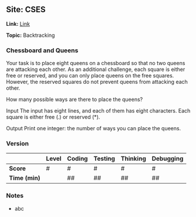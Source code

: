
## Site: CSES

**Link:** [Link](https://cses.fi/problemset/task/1624)

**Topic:** Backtracking

### Chessboard and Queens

Your task is to place eight queens on a chessboard so that no two queens are attacking each other. As an additional challenge, each square is either free or reserved, and you can only place queens on the free squares. However, the reserved squares do not prevent queens from attacking each other.

How many possible ways are there to place the queens?

Input
The input has eight lines, and each of them has eight characters. Each square is either free (.) or reserved (*).

Output
Print one integer: the number of ways you can place the queens.

### Version #

|           | Level | Coding | Testing | Thinking | Debugging  |
|-----------|-------|--------|---------|----------|------------|
| **Score** | #     | #      | #       | #        | #          |
| **Time (min)** | | ## | ## | ## | ## |

### Notes
- abc
